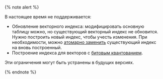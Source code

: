 {% note alert %}

В настоящее время не поддерживается:

* Обновление векторного индекса: модифицировать основную таблицу можно, но существующий векторный индекс не обновится. Нужно построить новый индекс, чтобы учесть изменения. При необходимости, можно [атомарно заменить](../reference/ydb-cli/commands/secondary_index.md#rename) существующий индекс на вновь построенный.
* Построение индекса для векторов c [битовым квантованием](../yql/reference/udf/list/knn.md#functions-convert).

Эти ограничения могут быть устранены в будущих версиях.

{% endnote %}

